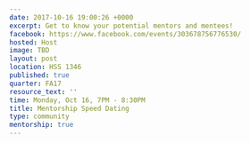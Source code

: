 ```yaml
---
date: 2017-10-16 19:00:26 +0000
excerpt: Get to know your potential mentors and mentees!
facebook: https://www.facebook.com/events/303678756776530/
hosted: Host
image: TBD
layout: post
location: HSS 1346
published: true
quarter: FA17
resource_text: ''
time: Monday, Oct 16, 7PM - 8:30PM
title: Mentorship Speed Dating
type: community
mentorship: true
---
```

